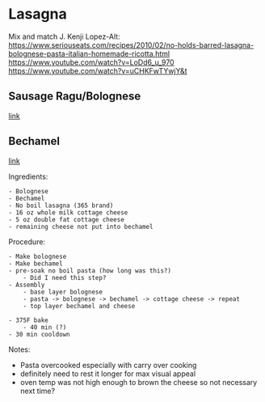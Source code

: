 # Lasagna
Mix and match J. Kenji Lopez-Alt:
https://www.seriouseats.com/recipes/2010/02/no-holds-barred-lasagna-bolognese-pasta-italian-homemade-ricotta.html
https://www.youtube.com/watch?v=LoDd6_u_970
https://www.youtube.com/watch?v=uCHKFwTYwjY&t

## Sausage Ragu/Bolognese
[link](../sauces/bolognese.md)

## Bechamel
[link](../sauces/bechamel.md)

Ingredients:
```
- Bolognese
- Bechamel
- No boil lasagna (365 brand)
- 16 oz whole milk cottage cheese
- 5 oz double fat cottage cheese
- remaining cheese not put into bechamel
```

Procedure:
```
- Make bolognese
- Make bechamel
- pre-soak no boil pasta (how long was this?)
    - Did I need this step?
- Assembly
    - base layer bolognese
    - pasta -> bolognese -> bechamel -> cottage cheese -> repeat
    - top layer bechamel and cheese

- 375F bake
    - 40 min (?)
- 30 min cooldown
```

Notes:
- Pasta overcooked especially with carry over cooking
- definitely need to rest it longer for max visual appeal
- oven temp was not high enough to brown the cheese so not necessary next time?